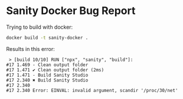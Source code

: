# Sanity Docker Bug Report

Trying to build with docker:

```bash
docker build -t sanity-docker .
```

Results in this error:

```
 > [build 10/10] RUN ["npx", "sanity", "build"]:
#17 1.469 - Clean output folder
#17 1.471 ✔ Clean output folder (2ms)
#17 1.471 - Build Sanity Studio
#17 2.340 ✖ Build Sanity Studio
#17 2.340
#17 2.340 Error: EINVAL: invalid argument, scandir '/proc/30/net'
```

